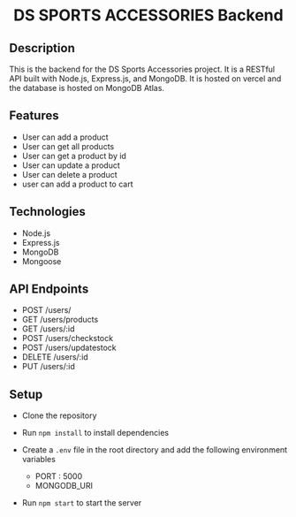  <div align="center">
  <h1> DS SPORTS ACCESSORIES Backend </h1>
</div>


## Description
This is the backend for the DS Sports Accessories project. It is a RESTful API built with Node.js, Express.js, and MongoDB. It is hosted on vercel and the database is hosted on MongoDB Atlas. 

## Features
- User can add a product
- User can get all products
- User can get a product by id
- User can update a product
- User can delete a product
- user can add a product to cart

## Technologies
- Node.js
- Express.js
- MongoDB
- Mongoose

## API Endpoints 

- POST /users/
- GET /users/products
- GET /users/:id
- POST /users/checkstock
- POST /users/updatestock
- DELETE /users/:id
- PUT /users/:id

## Setup
- Clone the repository
- Run `npm install` to install dependencies
- Create a `.env` file in the root directory and add the following environment variables
  - PORT : 5000
  - MONGODB_URI

- Run `npm start` to start the server
 
